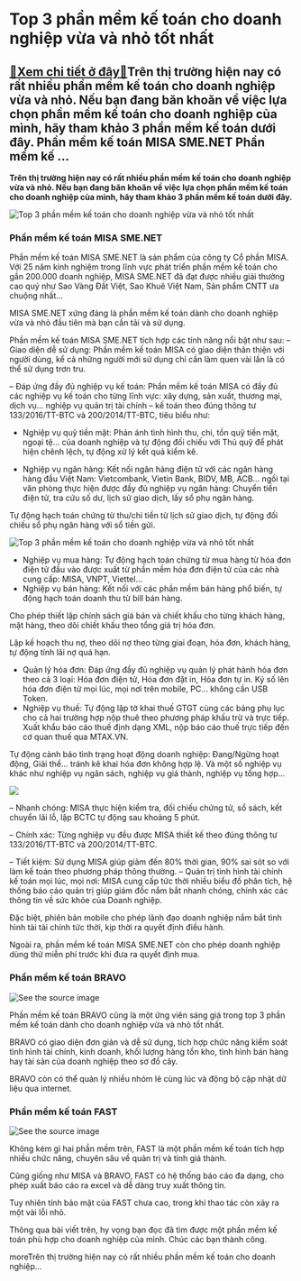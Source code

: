 Top 3 phần mềm kế toán cho doanh nghiệp vừa và nhỏ tốt nhất
===========================================================

[:gift:Xem chi tiết ở đây:gift:](https://hddtvn.com/top-3-phan-mem-ke-toan-cho-doanh-nghiep-vua-va-nho-tot-nhat/)Trên thị trường hiện nay có rất nhiều phần mềm kế toán cho doanh nghiệp vừa và nhỏ. Nếu bạn đang băn khoăn về việc lựa chọn phần mềm kế toán cho doanh nghiệp của mình, hãy tham khảo 3 phần mềm kế toán dưới đây. Phần mềm kế toán MISA SME.NET Phần mềm kế …
--------------------------------------------------------------------------------------------------------------------------------------------------------------------------------------------------------------------------------------------------------------

**Trên thị trường hiện nay có rất nhiều phần mềm kế toán cho doanh nghiệp vừa và nhỏ. Nếu bạn đang băn khoăn về việc lựa chọn phần mềm kế toán cho doanh nghiệp của mình, hãy tham khảo 3 phần mềm kế toán dưới đây.**


![Top 3 phần mềm kế toán cho doanh nghiệp vừa và nhỏ tốt nhất](https://hddtvn.com/wp-content/uploads/2021/01/tong-quan-left.png "Top 3 phần mềm kế toán cho doanh nghiệp vừa và nhỏ tốt nhất")


### Phần mềm kế toán MISA SME.NET


Phần mềm kế toán MISA SME.NET là sản phẩm của công ty Cổ phần MISA. Với 25 năm kinh nghiệm trong lĩnh vực phát triển phần mềm kế toán cho gần 200.000 doanh nghiệp, MISA SME.NET đã đạt được nhiều giải thưởng cao quý như Sao Vàng Đất Việt, Sao Khuê Việt Nam, Sản phẩm CNTT ưa chuộng nhất…


MISA SME.NET xứng đáng là phần mềm kế toán dành cho doanh nghiệp vừa và nhỏ đầu tiên mà bạn cần tải và sử dụng.


Phần mềm kế toán MISA SME.NET tích hợp các tính năng nổi bật như sau:
– Giao diện dễ sử dụng: Phần mềm kế toán MISA có giao diện thân thiện với người dùng, kể cả những người mới sử dụng chỉ cần làm quen vài lần là có thể sử dụng trơn tru.


– Đáp ứng đầy đủ nghiệp vụ kế toán: Phần mềm kế toán MISA có đầy đủ các nghiệp vụ kế toán cho từng lĩnh vực: xây dựng, sản xuất, thương mại, dịch vụ… nghiệp vụ quản trị tài chính – kế toán theo đúng thông tư 133/2016/TT-BTC và 200/2014/TT-BTC, tiêu biểu như:


+ Nghiệp vụ quỹ tiền mặt: Phản ánh tình hình thu, chi, tồn quỹ tiền mặt, ngoại tệ… của doanh nghiệp và tự động đối chiếu với Thủ quỹ để phát hiện chênh lệch, tự động xử lý kết quả kiểm kê.


+ Nghiệp vụ ngân hàng: Kết nối ngân hàng điện tử với các ngân hàng hàng đầu Việt Nam: Vietcombank, Vietin Bank, BIDV, MB, ACB… ngồi tại văn phòng thực hiện được đầy đủ nghiệp vụ ngân hàng: Chuyển tiền điện tử, tra cứu số dư, lịch sử giao dịch, lấy sổ phụ ngân hàng.


Tự động hạch toán chứng từ thu/chi tiền từ lịch sử giao dịch, tự động đối chiếu sổ phụ ngân hàng với sổ tiền gửi.


![Top 3 phần mềm kế toán cho doanh nghiệp vừa và nhỏ tốt nhất](https://hddtvn.com/wp-content/uploads/2021/01/hinh-1-1024x495-1.png "Top 3 phần mềm kế toán cho doanh nghiệp vừa và nhỏ tốt nhất")

+ Nghiệp vụ mua hàng: Tự động hạch toán chứng từ mua hàng từ hóa đơn điện tử đầu vào được xuất từ phần mềm hóa đơn điện tử của các nhà cung cấp: MISA, VNPT, Viettel…
+ Nghiệp vụ bán hàng: Kết nối với các phần mềm bán hàng phổ biến, tự động hạch toán doanh thu từ bill bán hàng.


Cho phép thiết lập chính sách giá bán và chiết khấu cho từng khách hàng, mặt hàng, theo dõi chiết khấu theo tổng giá trị hóa đơn.


Lập kế hoạch thu nợ, theo dõi nợ theo từng giai đoạn, hóa đơn, khách hàng, tự động tính lãi nợ quá hạn.


+ Quản lý hóa đơn: Đáp ứng đầy đủ nghiệp vụ quản lý phát hành hóa đơn theo cả 3 loại: Hóa đơn điện tử, Hóa đơn đặt in, Hóa đơn tự in. Ký số lên hóa đơn điện tử mọi lúc, mọi nơi trên mobile, PC… không cần USB Token.
+ Nghiệp vụ thuế: Tự động lập tờ khai thuế GTGT cùng các bảng phụ lục cho cả hai trường hợp nộp thuê theo phương pháp khấu trừ và trực tiếp. Xuất khẩu báo cáo thuế định dạng XML, nộp báo cáo thuế trực tiếp đến cơ quan thuế qua MTAX.VN.


Tự động cảnh báo tình trạng hoạt động doanh nghiệp: Đang/Ngừng hoạt động, Giải thể… tránh kê khai hóa đơn không hợp lệ. Và một số nghiệp vụ khác như nghiệp vụ ngân sách, nghiệp vụ giá thành, nghiệp vụ tổng hợp…


![](https://hddtvn.com/wp-content/uploads/2021/01/8-mE1BAABu-bC3A1o-cC3A1o1-1.png)

– Nhanh chóng: MISA thực hiện kiểm tra, đối chiếu chứng tử, sổ sách, kết chuyển lãi lỗ, lập BCTC tự động sau khoảng 5 phút.

– Chính xác: Từng nghiệp vụ đều được MISA thiết kế theo đúng thông tư 133/2016/TT-BTC và 200/2014/TT-BTC.

– Tiết kiệm: Sử dụng MISA giúp giảm đến 80% thời gian, 90% sai sót so với làm kế toán theo phương pháp thông thường.
– Quản trị tình hình tài chính kế toán mọi lúc, mọi nơi: MISA cung cấp tức thời nhiều biểu đồ phân tích, hệ thống báo cáo quản trị giúp giám đốc nắm bắt nhanh chóng, chính xác các thông tin về sức khỏe của Doanh nghiệp.


Đặc biệt, phiên bản mobile cho phép lãnh đạo doanh nghiệp nắm bắt tình hình tài tài chính tức thời, kịp thời ra quyết định điều hành.


Ngoài ra, phần mềm kế toán MISA SME.NET còn cho phép doanh nghiệp dùng thử miễn phí trước khi đưa ra quyết định mua.


### Phần mềm kế toán BRAVO


![See the source image](https://hddtvn.com/wp-content/uploads/2021/01/bravo-8-erp-vn-01.png)


Phần mềm kế toán BRAVO cũng là một ứng viên sáng giá trong top 3 phần mềm kế toán dành cho doanh nghiệp vừa và nhỏ tốt nhất.


BRAVO có giao diện đơn giản và dễ sử dụng, tích hợp chức năng kiểm soát tình hình tài chính, kinh doanh, khối lượng hàng tồn kho, tình hình bán hàng hay tài sản của doanh nghiệp theo sơ đồ cây.


BRAVO còn có thể quản lý nhiều nhóm lẻ cùng lúc và động bộ cập nhật dữ liệu qua internet.


### Phần mềm kế toán FAST


![See the source image](https://hddtvn.com/wp-content/uploads/2021/01/phan-mem-ke-toan-tich-hop-hoa-don-dien-tu-fast-accounting-01-scaled.jpg)


Không kém gì hai phần mềm trên, FAST là một phần mềm kế toán tích hợp nhiều chức năng, chuyên sâu về quản trị và tính giá thành.


Cũng giống như MISA và BRAVO, FAST có hệ thống báo cáo đa dạng, cho phép xuất báo cáo ra excel và dễ dàng truy xuất thông tin.


Tuy nhiên tính bảo mật của FAST chưa cao, trong khi thao tác còn xảy ra một vài lỗi nhỏ.


Thông qua bài viết trên, hy vọng bạn đọc đã tìm được một phần mềm kế toán phù hợp cho doanh nghiệp của mình. Chúc các bạn thành công.



moreTrên thị trường hiện nay có rất nhiều phần mềm kế toán cho doanh nghiệp…

